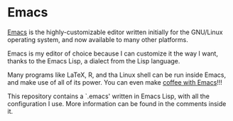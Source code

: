 Emacs
=====

[Emacs](http://www.gnu.org/software/emacs) is the highly-customizable
editor written initially for the GNU/Linux operating system, and now
available to many other platforms. 

Emacs is my editor of choice because I can customize it the way I want,
thanks to the Emacs Lisp, a dialect from the Lisp language.

Many programs like LaTeX, R, and tha Linux shell can be run inside
Emacs, and make use of all of its power. You can even make [coffee with
Emacs](http://www.emacswiki.org/emacs/CoffeeMode)!!!

This repository contains a `.emacs' written in Emacs Lisp, with all the
configuration I use. More information can be found in the comments
inside it.
